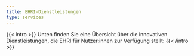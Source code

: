 ```yaml
---
title: EHRI-Dienstleistungen
type: services
---
```


{{< intro >}}
Unten finden Sie eine Übersicht über die innovativen Dienstleistungen, die EHRI für Nutzer:innen zur Verfügung stellt:
{{< /intro >}}
